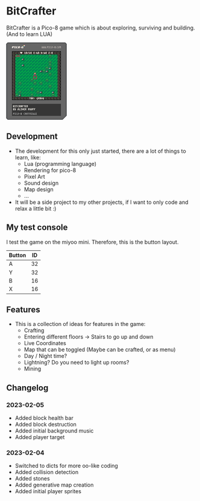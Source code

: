 # BitCrafter
BitCrafter is a Pico-8 game which is about exploring, surviving and building. (And to learn LUA)

![BitCrafter](bitcrafter.p8.png)

## Development

- The development for this only just started, there are a lot of things to learn, like:
    - Lua (programming language)
    - Rendering for pico-8
    - Pixel Art
    - Sound design
    - Map design
    - ...
- It will be a side project to my other projects, if I want to only code and relax a little bit :)

## My test console

I test the game on the miyoo mini. Therefore, this is the button layout.

|Button|ID|
|---|---|
|A|32|
|Y|32|
|B|16|
|X|16|


## Features 

- This is a collection of ideas for features in the game:
    - Crafting
    - Entering different floors -> Stairs to go up and down
    - Live Coordinates 
    - Map that can be toggled (Maybe can be crafted, or as menu)
    - Day / Night time?
    - Lightning? Do you need to light up rooms?
    - Mining

## Changelog

### 2023-02-05
 - Added block health bar
 - Added block destruction
 - Added initial background music
 - Added player target

### 2023-02-04
- Switched to dicts for more oo-like coding
- Added collision detection
- Added stones
- Added generative map creation
- Added initial player sprites


